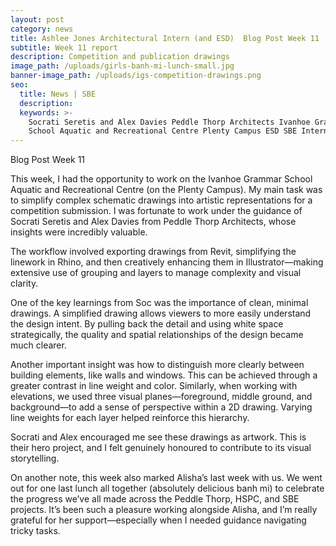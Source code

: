 ```yaml
---
layout: post
category: news
title: Ashlee Jones Architectural Intern (and ESD)  Blog Post Week 11
subtitle: Week 11 report
description: Competition and publication drawings
image_path: /uploads/girls-banh-mi-lunch-small.jpg
banner-image_path: /uploads/igs-competition-drawings.png
seo:
  title: News | SBE
  description:
  keywords: >-
    Socrati Seretis and Alex Davies Peddle Thorp Architects Ivanhoe Grammar
    School Aquatic and Recreational Centre Plenty Campus ESD SBE Intern
---
```

Blog Post Week 11

This week, I had the opportunity to work on the Ivanhoe Grammar School Aquatic and Recreational Centre (on the Plenty Campus). My main task was to simplify complex schematic drawings into artistic representations for a competition submission. I was fortunate to work under the guidance of Socrati Seretis and Alex Davies from Peddle Thorp Architects, whose insights were incredibly valuable.

The workflow involved exporting drawings from Revit, simplifying the linework in Rhino, and then creatively enhancing them in Illustrator—making extensive use of grouping and layers to manage complexity and visual clarity.

One of the key learnings from Soc was the importance of clean, minimal drawings. A simplified drawing allows viewers to more easily understand the design intent. By pulling back the detail and using white space strategically, the quality and spatial relationships of the design became much clearer.

Another important insight was how to distinguish more clearly between building elements, like walls and windows. This can be achieved through a greater contrast in line weight and color. Similarly, when working with elevations, we used three visual planes—foreground, middle ground, and background—to add a sense of perspective within a 2D drawing. Varying line weights for each layer helped reinforce this hierarchy.

Socrati and Alex encouraged me see these drawings as artwork. This is their hero project, and I felt genuinely honoured to contribute to its visual storytelling.

On another note, this week also marked Alisha’s last week with us. We went out for one last lunch all together (absolutely delicious banh mi) to celebrate the progress we’ve all made across the Peddle Thorp, HSPC, and SBE projects. It’s been such a pleasure working alongside Alisha, and I’m really grateful for her support—especially when I needed guidance navigating tricky tasks.